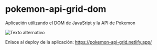 # pokemon-api-grid-dom

Aplicación utilizando el DOM de JavaSript y la API de Pokemon

![Texto alternativo](https://i.ibb.co/mSLwjq8/image-1.png)

Enlace al deploy de la aplicación: https://pokemon-api-grid.netlify.app/
